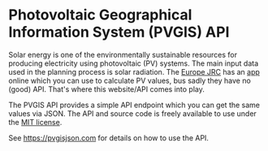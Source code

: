 # Photovoltaic Geographical Information System (PVGIS) API

Solar energy is one of the environmentally sustainable resources for producing electricity using photovoltaic (PV) systems.
The main input data used in the planning process is solar radiation.
The [Europe JRC](http://re.jrc.ec.europa.eu/pvgis/) has an [app](http://re.jrc.ec.europa.eu/pvgis/apps4/pvest.php) online which you can use to calculate PV values, bus sadly they have no (good) API.
That's where this website/API comes into play.

The PVGIS API provides a simple API endpoint which you can get the same values via JSON.
The API and source code is freely available to use under the [MIT license](https://github.com/nagilum/pvgis/blob/master/LICENSE.md).

See <https://pvgisjson.com> for details on how to use the API.